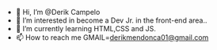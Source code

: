 - 👋 Hi, I’m @Derik Campelo
- 👀 I’m interested in become a Dev Jr. in the front-end area..
- 🌱 I’m currently learning HTML,CSS and JS.
- 📫 How to reach me GMAIL=derikmendonca01@gmail.com

<!---
DerikCM/DerikCM is a ✨ special ✨ repository because its `README.md` (this file) appears on your GitHub profile.
You can click the Preview link to take a look at your changes.
--->
